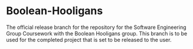 # Boolean-Hooligans
The official release branch for the repository for the Software Engineering Group Coursework with the Boolean Hooligans group.
This branch is to be used for the completed project that is set to be released to the user.
